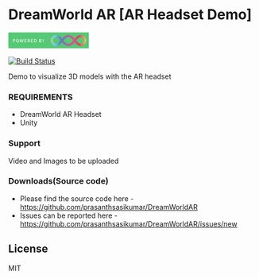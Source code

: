 # DreamWorld AR [AR Headset Demo]

[![N|Solid](https://github.com/prasanthsasikumar/localMultiplayer/blob/master/powerdByLogo.png)](http://empathiccomputing.org/)

[![Build Status](https://travis-ci.org/joemccann/dillinger.svg?branch=master)](https://github.com/prasanthsasikumar/DreamWorldAR)

Demo to visualize 3D models with the AR headset


### REQUIREMENTS
- DreamWorld AR Headset
- Unity

### Support
Video and Images to be uploaded

### Downloads(Source code)
- Please find the source code here - https://github.com/prasanthsasikumar/DreamWorldAR
- Issues can be reported here - https://github.com/prasanthsasikumar/DreamWorldAR/issues/new


License
----

MIT


